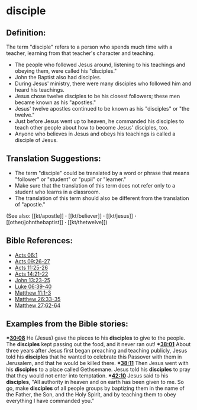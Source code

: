 # disciple #

## Definition: ##

The term "disciple" refers to a person who spends much time with a teacher, learning from that teacher's character and teaching.

* The people who followed Jesus around, listening to his teachings and obeying them, were called his "disciples."
* John the Baptist also had disciples.
* During Jesus' ministry, there were many disciples who followed him and heard his teachings.
* Jesus chose twelve disciples to be his closest followers; these men became known as his "apostles."
* Jesus' twelve apostles continued to be known as his "disciples" or "the twelve."
* Just before Jesus went up to heaven, he commanded his disciples to teach other people about how to become Jesus' disciples, too.
* Anyone who believes in Jesus and obeys his teachings is called a disciple of Jesus.

## Translation Suggestions: ##

* The term "disciple" could be translated by a word or phrase that means "follower" or "student" or "pupil" or "learner."
* Make sure that the translation of this term does not refer only to a student who learns in a classroom.
* The translation of this term should also be different from the translation of "apostle."

(See also: [[kt/apostle]] **·** [[kt/believer]] **·** [[kt/jesus]] **·** [[other/johnthebaptist]] **·** [[kt/thetwelve]])

## Bible References: ##

* [Acts 06:1](en/tn/act/help/06/01)
* [Acts 09:26-27](en/tn/act/help/09/26)
* [Acts 11:25-26](en/tn/act/help/11/25)
* [Acts 14:21-22](en/tn/act/help/14/21)
* [John 13:23-25](en/tn/jhn/help/13/23)
* [Luke 06:39-40](en/tn/luk/help/06/39)
* [Matthew 11:1-3](en/tn/mat/help/11/01)
* [Matthew 26:33-35](en/tn/mat/help/26/33)
* [Matthew 27:62-64](en/tn/mat/help/27/62)

## Examples from the Bible stories: ##

  __*[30:08](en/tn/obs/help/30/08)__ He (Jesus) gave the pieces to his __disciples__ to give to the people. The __disciples__ kept passing out the food, and it never ran out!
  __*[38:01](en/tn/obs/help/38/01)__ About three years after Jesus first began preaching and teaching publicly, Jesus told his __disciples__ that he wanted to celebrate this Passover with them in Jerusalem, and that he would be killed there.
  __*[38:11](en/tn/obs/help/38/11)__ Then Jesus went with his __disciples__ to a place called Gethsemane. Jesus told his __disciples__ to pray that they would not enter into temptation.
  __*[42:10](en/tn/obs/help/42/10)__ Jesus said to his __disciples__, "All authority in heaven and on earth has been given to me. So go, make __disciples__ of all people groups by baptizing them in the name of the Father, the Son, and the Holy Spirit, and by teaching them to obey everything I have commanded you."